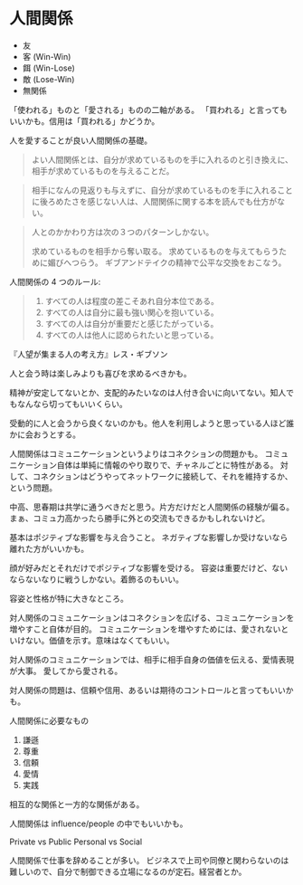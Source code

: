 # 人間関係

- 友
- 客 (Win-Win)
- 餌 (Win-Lose)
- 敵 (Lose-Win)
- 無関係

「使われる」ものと「愛される」ものの二軸がある。
「買われる」と言ってもいいかも。信用は「買われる」かどうか。

人を愛することが良い人間関係の基礎。

> よい人間関係とは、自分が求めているものを手に入れるのと引き換えに、相手が求めているものを与えることだ。

> 相手になんの見返りも与えずに、自分が求めているものを手に入れることに後ろめたさを感じない人は、人間関係に関する本を読んでも仕方がない。

> 人とのかかわり方は次の３つのパターンしかない。
>
> 求めているものを相手から奪い取る。
> 求めているものを与えてもらうために媚びへつらう。
> ギブアンドテイクの精神で公平な交換をおこなう。

人間関係の 4 つのルール:

> 1. すべての人は程度の差こそあれ自分本位である。
> 2. すべての人は自分に最も強い関心を抱いている。
> 3. すべての人は自分が重要だと感じたがっている。
> 4. すべての人は他人に認められたいと思っている。

『人望が集まる人の考え方』レス・ギブソン

人と会う時は楽しみよりも喜びを求めるべきかも。

精神が安定してないとか、支配的みたいなのは人付き合いに向いてない。知人でもなんなら切ってもいいくらい。

受動的に人と会うから良くないのかも。他人を利用しようと思っている人ほど誰かに会おうとする。

人間関係はコミュニケーションというよりはコネクションの問題かも。
コミュニケーション自体は単純に情報のやり取りで、チャネルごとに特性がある。
対して、コネクションはどうやってネットワークに接続して、それを維持するか、という問題。

中高、思春期は共学に通うべきだと思う。片方だけだと人間関係の経験が偏る。まぁ、コミュ力高かったら勝手に外との交流もできるかもしれないけど。

基本はポジティブな影響を与え合うこと。
ネガティブな影響しか受けないなら離れた方がいいかも。

顔が好みだとそれだけでポジティブな影響を受ける。
容姿は重要だけど、ないならないなりに戦うしかない。着飾るのもいい。

容姿と性格が特に大きなところ。

対人関係のコミュニケーションはコネクションを広げる、コミュニケーションを増やすこと自体が目的。
コミュニケーションを増やすためには、愛されないといけない。価値を示す。意味はなくてもいい。

対人関係のコミュニケーションでは、相手に相手自身の価値を伝える、愛情表現が大事。
愛してから愛される。

対人関係の問題は、信頼や信用、あるいは期待のコントロールと言ってもいいかも。

人間関係に必要なもの

1. 謙遜
2. 尊重
3. 信頼
4. 愛情
5. 実践

相互的な関係と一方的な関係がある。

人間関係は influence/people の中でもいいかも。

Private vs Public
Personal vs Social

人間関係で仕事を辞めることが多い。
ビジネスで上司や同僚と関わらないのは難しいので、自分で制御できる立場になるのが定石。経営者とか。
